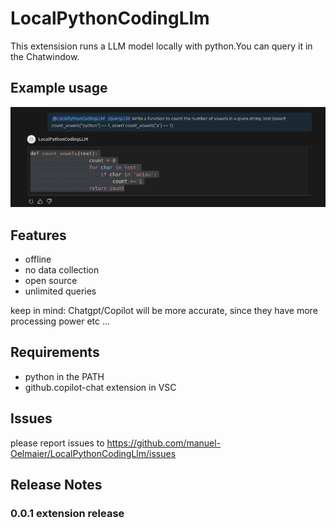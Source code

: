 # LocalPythonCodingLlm 

This extensision runs a LLM model locally with python.You can query it in the Chatwindow.

## Example usage
![The users asks: @LocalPythonCodingLLM /queryLLM Write a function to count the number of vowels in a given string. test {assert count_vowels("python") == 1, assert count_vowels("a") == 1. The model answers with correct code} ](example_Query.png)
## Features
- offline 
- no data collection
- open source 
- unlimited queries

keep in mind: Chatgpt/Copilot will be more accurate, since they have more processing power etc ...


## Requirements
- python in the PATH
- github.copilot-chat extension in VSC
## Issues

please report issues to https://github.com/manuel-Oelmaier/LocalPythonCodingLlm/issues

## Release Notes

### 0.0.1 extension release




